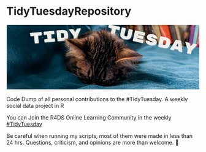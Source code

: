 # TidyTuesdayRepository

![](images/banner.png)

Code Dump of all personal contributions to the #TidyTuesday. A weekly social data project in R

You can Join the R4DS Online Learning Community in the weekly  [#TidyTuesday](https://github.com/rfordatascience/tidytuesday)

Be careful when running my scripts, most of them were made in less than 24 hrs. Questions, criticism, and opinions are more than welcome. 🧉



